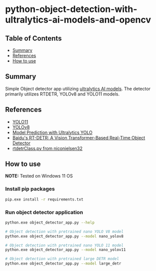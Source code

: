 # python-object-detection-with-ultralytics-ai-models-and-opencv

## Table of Contents

+ [Summary](#summary)
+ [References](#references)
+ [How to use](#how-to-use)

## Summary

Simple Object detector app utilizing [ultralytics AI models](https://docs.ultralytics.com/models/). The detector primarily utilizes RTDETR, YOLOv8 and YOLO11 models.

## References

- [YOLO11](https://docs.ultralytics.com/models/yolo11/)
- [YOLOv8](https://docs.ultralytics.com/models/yolov8/#usage)
- [Model Prediction with Ultralytics YOLO](https://docs.ultralytics.com/modes/predict/#key-features-of-predict-mode)
- [Baidu's RT-DETR: A Vision Transformer-Based Real-Time Object Detector](https://docs.ultralytics.com/models/rtdetr/)
- [rtdetrClass.py from niconielsen32](https://github.com/niconielsen32/DETR/blob/main/rtdetrClass.py)

## How to use

**NOTE:** Tested on Windows 11 OS

### Install pip packages

```sh
pip.exe install -r requirements.txt
```

### Run object detector application

```sh
python.exe object_detector_app.py --help

# Object detection with pretrained nano YOLO V8 model
python.exe object_detector_app.py --model nano_yolov8

# Object detection with pretrained nano YOLO 11 model
python.exe object_detector_app.py --model nano_yolov11

# Object detection with pretrained large DETR model
python.exe object_detector_app.py --model large_detr
```

